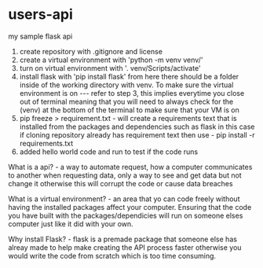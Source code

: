 # users-api
my sample flask api

1. create repository with .gitignore and license
2. create a virtual environment with 'python -m venv venv/'
3. turn on virtual environment with '. venv/Scripts/activate'
4. install flask with 'pip install flask' 
from here there should be a folder inside of the working directory with venv. To make sure the virtual environment is on --- refer to step 3, this implies everytime you close out of terminal meaning that you will need to always check for the (venv) at the bottom of the terminal to make sure that your VM is on
5. pip freeze > requirement.txt - will create a requirements text that is installed from the packages and dependencies such as flask in this case
if cloning repository already has requirement text then use - pip install -r requirements.txt
6. added hello world code and run to test if the code runs




What is a api? - a way to automate request, how a computer communicates to another when requesting data, only a way to see and get data but not change it otherwise this will corrupt the code or cause data breaches

What is a virtual environment? - an area that yo can code freely without having the installed packages affect your computer. Ensuring that the code you have built with the packages/dependicies will run on someone elses computer just like it did with your own. 

Why install Flask? - flask is a premade package that someone else has alreay made to help make creating the API process faster otherwise you would write the code from scratch which is too time consuming. 
